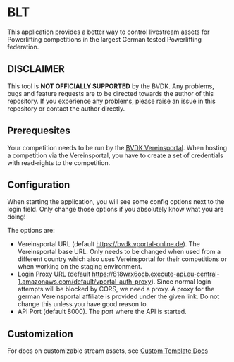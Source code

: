 # BLT

This application provides a better way to control livestream assets for Powerlifting competitions
in the largest German tested Powerlifting federation.

## DISCLAIMER

This tool is **NOT OFFICIALLY SUPPORTED** by the BVDK.
Any problems, bugs and feature requests are to be directed towards the author of this repository.
If you experience any problems, please raise an issue in this repository or contact the author directly.

## Prerequesites

Your competition needs to be run by the [BVDK Vereinsportal](https://bvdk.vportal-online.de/).
When hosting a competition via the Vereinsportal, you have to create a set of credentials with read-rights to the competition.

## Configuration

When starting the application, you will see some config options next to the login field.
Only change those options if you absolutely know what you are doing!

The options are:

- Vereinsportal URL (default https://bvdk.vportal-online.de). The Vereinsportal base URL. Only needs to be changed when used from a different country which also uses Vereinsportal for their competitions or when working on the staging environment.
- Login Proxy URL (default https://818wrx6ocb.execute-api.eu-central-1.amazonaws.com/default/vportal-auth-proxy). Since normal login attempts will be blocked by CORS, we need a proxy. A proxy for the german Vereinsportal affiliate is provided under the given link. Do not change this unless you have good reason to.
- API Port (default 8000). The port where the API is started.

## Customization

For docs on customizable stream assets, see [Custom Template Docs](docs/custom-templates.md)
